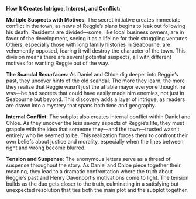 **How It Creates Intrigue, Interest, and Conflict:**

**Multiple Suspects with Motives**: The secret initiative creates immediate conflict in the town, as news of Reggie’s plans begins to leak out following his death. Residents are divided—some, like local business owners, are in favor of the development, seeing it as a lifeline for their struggling ventures. Others, especially those with long family histories in Seabourne, are vehemently opposed, fearing it will destroy the character of the town. This division means there are several potential suspects, all with different motives for wanting Reggie out of the way.

**The Scandal Resurfaces**: As Daniel and Chloe dig deeper into Reggie’s past, they uncover hints of the old scandal. The more they learn, the more they realize that Reggie wasn’t just the affable mayor everyone thought he was—he had secrets that could have easily made him enemies, not just in Seabourne but beyond. This discovery adds a layer of intrigue, as readers are drawn into a mystery that spans both time and geography.

**Internal Conflict**: The subplot also creates internal conflict within Daniel and Chloe. As they uncover the less savory aspects of Reggie’s life, they must grapple with the idea that someone they—and the town—trusted wasn’t entirely who he seemed to be. This realization forces them to confront their own beliefs about justice and morality, especially when the lines between right and wrong become blurred.

**Tension and Suspense**: The anonymous letters serve as a thread of suspense throughout the story. As Daniel and Chloe piece together their meaning, they lead to a dramatic confrontation where the truth about Reggie’s past and Henry Davenport’s motivations come to light. The tension builds as the duo gets closer to the truth, culminating in a satisfying but unexpected resolution that ties both the main plot and the subplot together.
